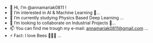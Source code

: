 - 👋 Hi, I’m @annamariak0811 !
- 👀 I’m interested in AI & Machine Learning 🚀...
- 🌱 I’m currently studying Physics Based Deep Learning ...
- 💞️ I’m looking to collaborate on Industrial Projects 🚀...
- 📫  You can find me trough my e-mail: annamariak0811@gmail.com ...
- ⚡ Fact: I love Bees 🐝🧡🍯 ...

<!---
annamariak0811/annamariak0811 is a ✨ special ✨ repository because its `README.md` (this file) appears on your GitHub profile.
You can click the Preview link to take a look at your changes.
--->
